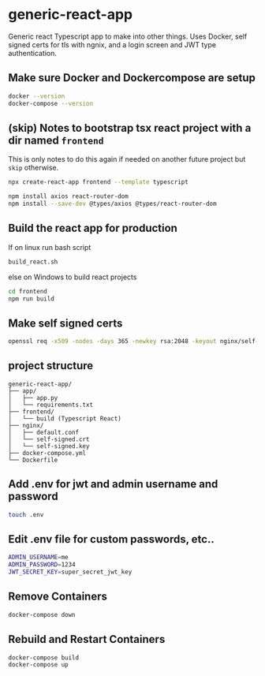 # generic-react-app
Generic react Typescript app to make into other things. Uses Docker, self signed certs for tls with ngnix, and a login screen and JWT type authentication.

## Make sure Docker and Dockercompose are setup
```bash
docker --version
docker-compose --version
```

## (skip) Notes to bootstrap tsx react project with a dir named `frontend`
This is only notes to do this again if needed on another future project but `skip` otherwise.
```bash
npx create-react-app frontend --template typescript

npm install axios react-router-dom
npm install --save-dev @types/axios @types/react-router-dom

```
## Build the react app for production

If on linux run bash script
```bash
build_react.sh
```

else on Windows to build react projects
```bash
cd frontend
npm run build
```

## Make self signed certs
```bash
openssl req -x509 -nodes -days 365 -newkey rsa:2048 -keyout nginx/self-signed.key -out nginx/self-signed.crt
```

## project structure
```
generic-react-app/
├── app/
│   ├── app.py
│   └── requirements.txt
├── frontend/
│   └── build (Typescript React)
├── nginx/
│   ├── default.conf
│   └── self-signed.crt
│   └── self-signed.key
├── docker-compose.yml
└── Dockerfile
```

## Add .env for jwt and admin username and password
```bash
touch .env
```

## Edit .env file for custom passwords, etc..
```bash
ADMIN_USERNAME=me
ADMIN_PASSWORD=1234
JWT_SECRET_KEY=super_secret_jwt_key
```

## Remove Containers
```bash
docker-compose down
```

## Rebuild and Restart Containers
```bash
docker-compose build
docker-compose up
```

